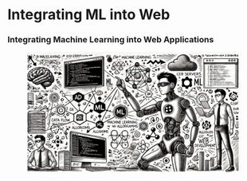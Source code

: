 # Integrating ML into Web

### Integrating Machine Learning into Web Applications

<div align="left"><figure><img src="../../.gitbook/assets/ml-integrating-into-web-min.png" alt="" width="563"><figcaption></figcaption></figure></div>
